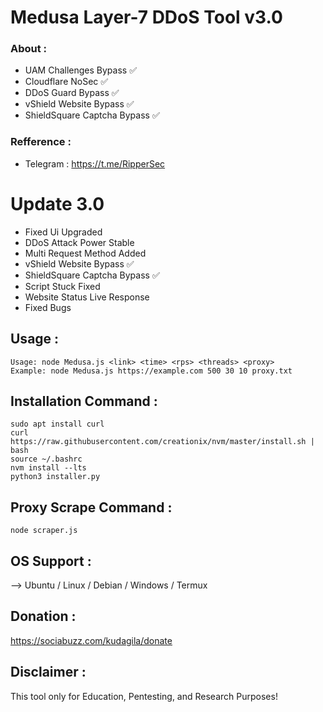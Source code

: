 # Medusa Layer-7 DDoS Tool v3.0
 ### About :
- UAM Challenges Bypass ✅
- Cloudflare NoSec ✅
- DDoS Guard Bypass ✅
- vShield Website Bypass ✅
- ShieldSquare Captcha Bypass ✅
  
 ### Refference :
- Telegram : https://t.me/RipperSec
  
# Update 3.0

- Fixed Ui Upgraded
- DDoS Attack Power Stable
- Multi Request Method Added
- vShield Website Bypass ✅
- ShieldSquare Captcha Bypass ✅
- Script Stuck Fixed
- Website Status Live Response
- Fixed Bugs

 ## Usage :

```
Usage: node Medusa.js <link> <time> <rps> <threads> <proxy>
Example: node Medusa.js https://example.com 500 30 10 proxy.txt
````

 ## Installation Command :
 
```
sudo apt install curl 
curl https://raw.githubusercontent.com/creationix/nvm/master/install.sh | bash
source ~/.bashrc
nvm install --lts
python3 installer.py
```

 ## Proxy Scrape Command :
 ```
node scraper.js
```

 ## OS Support :
 --> Ubuntu / Linux / Debian / Windows / Termux

## Donation :

https://sociabuzz.com/kudagila/donate


## Disclaimer :
This tool only for Education, Pentesting, and Research Purposes!
